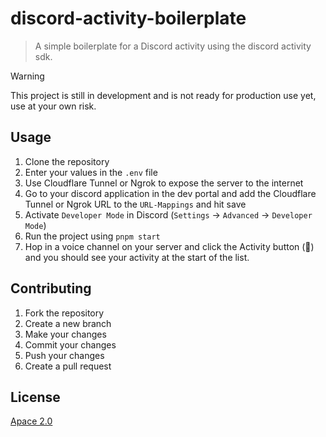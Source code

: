 # discord-activity-boilerplate
> A simple boilerplate for a Discord activity using the discord activity sdk.

>[!WARNING]
> This project is still in development and is not ready for production use yet, use at your own risk.

## Usage
1. Clone the repository
2. Enter your values in the `.env` file
3. Use Cloudflare Tunnel or Ngrok to expose the server to the internet
4. Go to your discord application in the dev portal and add the Cloudflare Tunnel or Ngrok URL to the ``URL-Mappings`` and hit save
5. Activate ``Developer Mode`` in Discord (``Settings`` -> ``Advanced`` -> ``Developer Mode``)
6. Run the project using `pnpm start`
7. Hop in a voice channel on your server and click the Activity button (🚀) and you should see your activity at the start of the list.

## Contributing
1. Fork the repository
2. Create a new branch
3. Make your changes
4. Commit your changes
5. Push your changes
6. Create a pull request

## License
[Apace 2.0](https://github.com/binary-blazer/discord-activity-boilerplate/blob/main/LICENSE)